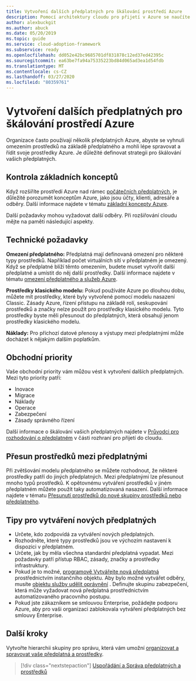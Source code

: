```yaml
---
title: Vytvoření dalších předplatných pro škálování prostředí Azure
description: Pomocí architektury cloudu pro přijetí v Azure se naučíte vyvíjet strategii pro škálování prostředí pomocí několika předplatných Azure.
author: alexbuckgit
ms.author: abuck
ms.date: 05/20/2019
ms.topic: guide
ms.service: cloud-adoption-framework
ms.subservice: ready
ms.openlocfilehash: dd052e42bc9685701df831878c12ed37ed42395c
ms.sourcegitcommit: ea63be7fa94a75335223bd84d065ad3ea1d54fdb
ms.translationtype: MT
ms.contentlocale: cs-CZ
ms.lasthandoff: 03/27/2020
ms.locfileid: "80359761"
---
```

# <a name="create-additional-subscriptions-to-scale-your-azure-environment"></a>Vytvoření dalších předplatných pro škálování prostředí Azure

Organizace často používají několik předplatných Azure, abyste se vyhnuli omezením prostředků na základě předplatného a mohli lépe spravovat a řídit svoje prostředky Azure. Je důležité definovat strategii pro škálování vašich předplatných.

## <a name="review-fundamental-concepts"></a>Kontrola základních konceptů

Když rozšíříte prostředí Azure nad rámec [počátečních předplatných](./initial-subscriptions.md), je důležité porozumět konceptům Azure, jako jsou účty, klienti, adresáře a odběry. Další informace najdete v tématu [základní koncepty Azure](../considerations/fundamental-concepts.md).

Další požadavky mohou vyžadovat další odběry. Při rozšiřování cloudu mějte na paměti následující aspekty.

## <a name="technical-considerations"></a>Technické požadavky

**Omezení předplatného:** Předplatná mají definovaná omezení pro některé typy prostředků. Například počet virtuálních sítí v předplatném je omezený. Když se předplatné blíží těmto omezením, budete muset vytvořit další předplatné a umístit do něj další prostředky. Další informace najdete v tématu [omezení předplatného a služeb Azure](https://docs.microsoft.com/azure/azure-subscription-service-limits#general-limits).

**Prostředky klasického modelu:** Pokud používáte Azure po dlouhou dobu, můžete mít prostředky, které byly vytvořené pomocí modelu nasazení Classic. Zásady Azure, řízení přístupu na základě rolí, seskupování prostředků a značky nelze použít pro prostředky klasického modelu. Tyto prostředky byste měli přesunout do předplatných, která obsahují jenom prostředky klasického modelu.

**Náklady:** Pro příchozí datové přenosy a výstupy mezi předplatnými může docházet k nějakým dalším poplatkům.

## <a name="business-priorities"></a>Obchodní priority

Vaše obchodní priority vám můžou vést k vytvoření dalších předplatných. Mezi tyto priority patří:

- Inovace
- Migrace
- Náklady
- Operace
- Zabezpečení
- Zásady správného řízení

Další informace o škálování vašich předplatných najdete v [Průvodci pro rozhodování o předplatném](../../decision-guides/subscriptions/index.md) v části rozhraní pro přijetí do cloudu.

## <a name="moving-resources-between-subscriptions"></a>Přesun prostředků mezi předplatnými

Při zvětšování modelu předplatného se můžete rozhodnout, že některé prostředky patří do jiných předplatných. Mezi předplatnými lze přesunout mnoho typů prostředků. K opětovnému vytváření prostředků v jiném předplatném můžete použít taky automatizovaná nasazení. Další informace najdete v tématu [Přesunutí prostředků do nové skupiny prostředků nebo předplatného](https://docs.microsoft.com/azure/azure-resource-manager/resource-group-move-resources).

## <a name="tips-for-creating-new-subscriptions"></a>Tipy pro vytváření nových předplatných

- Určete, kdo zodpovídá za vytváření nových předplatných.
- Rozhodněte, které typy prostředků jsou ve výchozím nastavení k dispozici v předplatném.
- Určete, jak by měla všechna standardní předplatná vypadat. Mezi požadavky patří přístup RBAC, zásady, značky a prostředky infrastruktury.
- Pokud je to možné, [programově Vytvářejte nová předplatná](https://docs.microsoft.com/azure/azure-resource-manager/management/programmatically-create-subscription) prostřednictvím instančního objektu. Aby bylo možné vytvářet odběry, musíte [objektu služby udělit oprávnění](https://docs.microsoft.com/azure/azure-resource-manager/grant-access-to-create-subscription) . Definujte skupinu zabezpečení, která může vyžadovat nová předplatná prostřednictvím automatizovaného pracovního postupu.
- Pokud jste zákazníkem se smlouvou Enterprise, požádejte podporu Azure, aby pro vaši organizaci zablokovala vytváření předplatných bez smlouvy Enterprise.

## <a name="next-steps"></a>Další kroky

Vytvořte hierarchii skupiny pro správu, která vám umožní [organizovat a spravovat vaše předplatná a prostředky](./organize-subscriptions.md).

> [!div class="nextstepaction"]
> [Uspořádání a Správa předplatných a prostředků](./organize-subscriptions.md)
